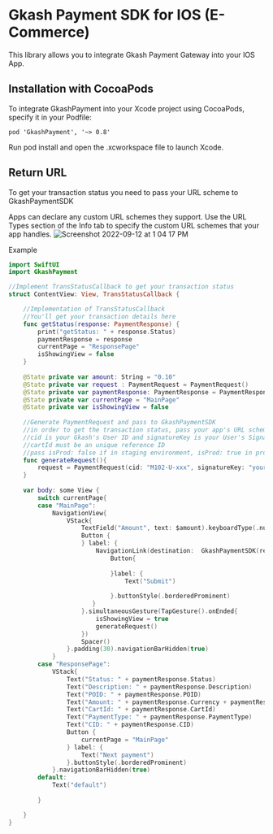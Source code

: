 # Gkash Payment SDK for IOS (E-Commerce)

This library allows you to integrate Gkash Payment Gateway into your IOS App.

## Installation with CocoaPods

To integrate GkashPayment into your Xcode project using CocoaPods, specify it in your Podfile:

```
pod 'GkashPayment', '~> 0.8'
```

Run pod install and open the .xcworkspace file to launch Xcode.

## Return URL
To get your transaction status you need to pass your URL scheme to GkashPaymentSDK

Apps can declare any custom URL schemes they support. Use the URL Types section of the Info tab to specify the custom URL schemes that your app handles.
![Screenshot 2022-09-12 at 1 04 17 PM](https://user-images.githubusercontent.com/72077476/189577588-53a41833-3c4d-47b5-ab5a-6e755787fc8d.png)

Example 
```Swift
import SwiftUI
import GkashPayment

//Implement TransStatusCallback to get your transaction status
struct ContentView: View, TransStatusCallback {

    //Implementation of TransStatusCallback
    //You'll get your transaction details here
    func getStatus(response: PaymentResponse) {
        print("getStatus: " + response.Status)
        paymentResponse = response
        currentPage = "ResponsePage"
        isShowingView = false
    }
    
    @State private var amount: String = "0.10"
    @State private var request : PaymentRequest = PaymentRequest()
    @State private var paymentResponse: PaymentResponse = PaymentResponse()
    @State private var currentPage = "MainPage"
    @State private var isShowingView = false
    
    //Generate PaymentRequest and pass to GkashPaymentSDK
    //in order to get the transaction status, pass your app's URL scheme as returnUrl
    //cid is your Gkash's User ID and signatureKey is your User's SignatureKey
    //cartId must be an unique reference ID
    //pass isProd: false if in staging environment, isProd: true in production environment
    func generateRequest(){
        request = PaymentRequest(cid: "M102-U-xxx", signatureKey: "yourKeys", amount: amount, cartId: "IOSSDK" + String(format: "%.0f",  NSDate().timeIntervalSince1970), isProd: false, returnUrl: "", callback: self, callbackUrl: "")
    }
    
    var body: some View {
        switch currentPage{
        case "MainPage":
            NavigationView{
                VStack{
                    TextField("Amount", text: $amount).keyboardType(.numberPad).textFieldStyle(.roundedBorder).padding(.bottom)
                    Button {
                    } label: {
                        NavigationLink(destination:  GkashPaymentSDK(request: request), isActive: $isShowingView) {
                            Button{
                                
                            }label: {
                                Text("Submit")
                                
                            }.buttonStyle(.borderedProminent)
                       }
                    }.simultaneousGesture(TapGesture().onEnded{
                        isShowingView = true
                        generateRequest()
                    })
                    Spacer()
                }.padding(30).navigationBarHidden(true)
            }
        case "ResponsePage":
            VStack{
                Text("Status: " + paymentResponse.Status)
                Text("Description: " + paymentResponse.Description)
                Text("POID: " + paymentResponse.POID)
                Text("Amount: " + paymentResponse.Currency + paymentResponse.Amount)
                Text("CartId: " + paymentResponse.CartId)
                Text("PaymentType: " + paymentResponse.PaymentType)
                Text("CID: " + paymentResponse.CID)
                Button {
                    currentPage = "MainPage"
                } label: {
                    Text("Next payment")
                }.buttonStyle(.borderedProminent)
            }.navigationBarHidden(true)
        default:
            Text("default")
            
        }

    }
}
```
